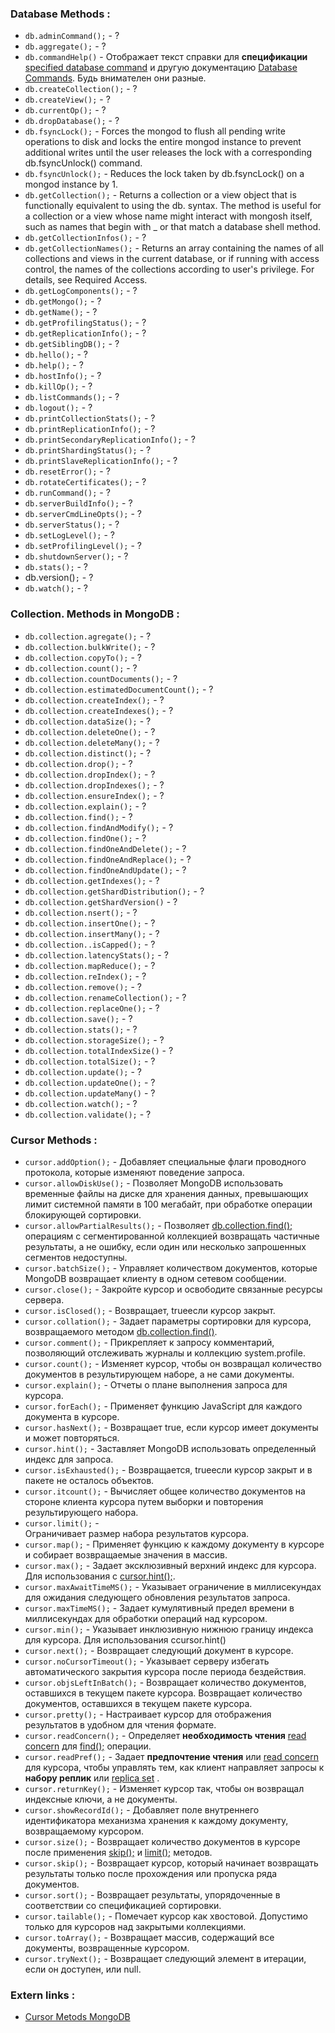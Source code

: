### Database Methods :
* `db.adminCommand();` - ?
* `db.aggregate();` - ?
* `db.commandHelp()` - Отображает текст справки для **спецификации** [specified database command](#) и другую документацию [Database Commands](#). Будь внимателен они разные.
* `db.createCollection();` - ?
* `db.createView();` - ?
* `db.currentOp();` - ?
* `db.dropDatabase();` - ?
* `db.fsyncLock();` - Forces the mongod to flush all pending write operations to disk and locks the entire mongod instance to prevent additional writes until the user releases the lock with a corresponding db.fsyncUnlock() command.
* `db.fsyncUnlock();` - Reduces the lock taken by db.fsyncLock() on a mongod instance by 1.
* `db.getCollection();` - Returns a collection or a view object that is functionally equivalent to using the db.<collectionName> syntax. The method is useful for a collection or a view whose name might interact with mongosh itself, such as names that begin with _ or that match a database shell method.
* `db.getCollectionInfos();` - ?
* `db.getCollectionNames();` - Returns an array containing the names of all collections and views in the current database, or if running with access control, the names of the collections according to user's privilege. For details, see Required Access.
* `db.getLogComponents();` - ?
* `db.getMongo();` - ?
* `db.getName();` - ?
* `db.getProfilingStatus();` - ?
* `db.getReplicationInfo();` - ?
* `db.getSiblingDB();` - ?
* `db.hello();` - ?
* `db.help();` - ?
* `db.hostInfo();` - ?
* `db.killOp();` - ?
* `db.listCommands();` - ?
* `db.logout();` - ?
* `db.printCollectionStats();` - ?
* `db.printReplicationInfo();` - ?
* `db.printSecondaryReplicationInfo();` - ?
* `db.printShardingStatus();` - ?
* `db.printSlaveReplicationInfo();` - ?
* `db.resetError();` - ?
* `db.rotateCertificates();` - ?
* `db.runCommand();` - ?
* `db.serverBuildInfo();` - ?
* `db.serverCmdLineOpts();` - ?
* `db.serverStatus();` - ?
* `db.setLogLevel();` - ?
* `db.setProfilingLevel();` - ?
* `db.shutdownServer();` - ?
* `db.stats();` - ?
* db.version()`;` - ?
* `db.watch();` - ?

### Collection. Methods in MongoDB :
* `db.collection.agregate();` - ?
* `db.collection.bulkWrite();` - ?
* `db.collection.copyTo();` - ?
* `db.collection.count();` - ?
* `db.collection.countDocuments();` - ?
* `db.collection.estimatedDocumentCount();` - ?
* `db.collection.createIndex();` - ?
* `db.collection.createIndexes();` - ?
* `db.collection.dataSize();` - ?
* `db.collection.deleteOne();` - ?
* `db.collection.deleteMany();` - ?
* `db.collection.distinct();` - ?
* `db.collection.drop();` - ?
* `db.collection.dropIndex();` - ?
* `db.collection.dropIndexes();` - ?
* `db.collection.ensureIndex();` - ?
* `db.collection.explain();` - ?
* `db.collection.find();` - ?
* `db.collection.findAndModify();` - ?
* `db.collection.findOne();` - ?
* `db.collection.findOneAndDelete();` - ?
* `db.collection.findOneAndReplace();` - ?
* `db.collection.findOneAndUpdate();` - ?
* `db.collection.getIndexes();` - ?
* `db.collection.getShardDistribution();` - ?
* `db.collection.getShardVersion()` - ?
* `db.collection.nsert();` - ?
* `db.collection.insertOne();` - ?
* `db.collection.insertMany();` - ?
* `db.collection..isCapped();` - ?
* `db.collection.latencyStats();` - ?
* `db.collection.mapReduce();` - ?
* `db.collection.reIndex();` - ?
* `db.collection.remove();` - ?
* `db.collection.renameCollection();` - ?
* `db.collection.replaceOne();` - ?
* `db.collection.save();` - ?
* `db.collection.stats();` - ?
* `db.collection.storageSize();` - ?
* `db.collection.totalIndexSize()` - ?
* `db.collection.totalSize();` - ?
* `db.collection.update();` - ?
* `db.collection.updateOne();` - ?
* `db.collection.updateMany()` - ?
* `db.collection.watch();` - ?
* `db.collection.validate();` - ?

### Cursor Methods :
* `cursor.addOption();` - Добавляет специальные флаги проводного протокола, которые изменяют поведение запроса.
* `cursor.allowDiskUse();` - Позволяет MongoDB использовать временные файлы на диске для хранения данных, превышающих лимит системной памяти в 100 мегабайт, при обработке операции блокирующей сортировки.
* `cursor.allowPartialResults();` - Позволяет [db.collection.find();](#) операциям с сегментированной коллекцией возвращать частичные результаты, а не ошибку, если один или несколько запрошенных сегментов недоступны.
* `cursor.batchSize();` - Управляет количеством документов, которые MongoDB возвращает клиенту в одном сетевом сообщении.
* `cursor.close();` - Закройте курсор и освободите связанные ресурсы сервера.
* `cursor.isClosed();` - Возвращает, trueесли курсор закрыт.
* `cursor.collation();` - Задает параметры сортировки для курсора, возвращаемого методом [db.collection.find()](#).
* `cursor.comment();` - Прикрепляет к запросу комментарий, позволяющий отслеживать журналы и коллекцию system.profile.
* `cursor.count();` - Изменяет курсор, чтобы он возвращал количество документов в результирующем наборе, а не сами документы.
* `cursor.explain();` - Отчеты о плане выполнения запроса для курсора.
* `cursor.forEach();` - Применяет функцию JavaScript для каждого документа в курсоре.
* `cursor.hasNext();` - Возвращает true, если курсор имеет документы и может повторяться.
* `cursor.hint();` - Заставляет MongoDB использовать определенный индекс для запроса.
* `cursor.isExhausted();` - Возвращается, trueесли курсор закрыт и в пакете не осталось объектов.
* `cursor.itcount();` - Вычисляет общее количество документов на стороне клиента курсора путем выборки и повторения результирующего набора.
* `cursor.limit();` - 	
Ограничивает размер набора результатов курсора.
* `cursor.map();` - Применяет функцию к каждому документу в курсоре и собирает возвращаемые значения в массив.
* `cursor.max();` - Задает эксклюзивный верхний индекс для курсора. Для использования с [cursor.hint();](#).
* `cursor.maxAwaitTimeMS();` - Указывает ограничение в миллисекундах для ожидания следующего обновления результатов запроса.
* `cursor.maxTimeMS();` - Задает кумулятивный предел времени в миллисекундах для обработки операций над курсором.
* `cursor.min();` - Указывает инклюзивную нижнюю границу индекса для курсора. Для использования сcursor.hint()
* `cursor.next();` - Возвращает следующий документ в курсоре.
* `cursor.noCursorTimeout();` - Указывает серверу избегать автоматического закрытия курсора после периода бездействия.
* `cursor.objsLeftInBatch();` - Возвращает количество документов, оставшихся в текущем пакете курсора.
Возвращает количество документов, оставшихся в текущем пакете курсора.
* `cursor.pretty();` - Настраивает курсор для отображения результатов в удобном для чтения формате.
* `cursor.readConcern();` - Определяет **необходимость чтения** [read concern](#) для [find();](#) операции.
* `cursor.readPref();` - Задает **предпочтение чтения** или [read concern](#) для курсора, чтобы управлять тем, как клиент направляет запросы к **набору реплик** или [replica set](#) .
* `cursor.returnKey();` - Изменяет курсор так, чтобы он возвращал индексные ключи, а не документы.
* `cursor.showRecordId();` - Добавляет поле внутреннего идентификатора механизма хранения к каждому документу, возвращаемому курсором.
* `cursor.size();` - Возвращает количество документов в курсоре после применения [skip();](#) и [limit();](#) методов.
* `cursor.skip();` - Возвращает курсор, который начинает возвращать результаты только после прохождения или пропуска ряда документов.
* `cursor.sort();` - Возвращает результаты, упорядоченные в соответствии со спецификацией сортировки.
* `cursor.tailable();` - Помечает курсор как хвостовой. Допустимо только для курсоров над закрытыми коллекциями.
* `cursor.toArray();` - Возвращает массив, содержащий все документы, возвращенные курсором.
* `cursor.tryNext();` - Возвращает следующий элемент в итерации, если он доступен, или null.

### Extern links :
* [Cursor Metods MongoDB](https://www.mongodb.com/docs/manual/reference/method/js-cursor/)
